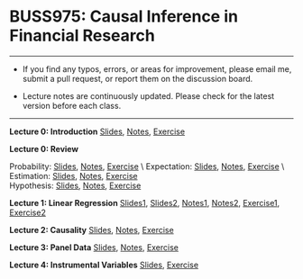 # BUSS975: Causal Inference in Financial Research

---

- If you find any typos, errors, or areas for improvement, please email me, submit a pull request, or report them on the discussion board.

- Lecture notes are continuously updated. Please check for the latest version before each class.

---


**Lecture 0: Introduction**
[Slides](https://chung-jiwoong.github.io/BUSS975/notes/00_Introduction/00_Introduction.pdf),
[Notes](https://chung-jiwoong.github.io/BUSS975/notes/00_Introduction/Intro.pdf), 
[Exercise](https://chung-jiwoong.github.io/BUSS975/notes/00_Introduction/00_introduction_PS.pdf)


**Lecture 0: Review**

Probability: [Slides](https://chung-jiwoong.github.io/BUSS975/notes/00_Review/00_review_A.pdf),
[Notes](https://chung-jiwoong.github.io/BUSS975/notes/00_Review/review_A.pdf),
[Exercise](https://chung-jiwoong.github.io/BUSS975/notes/00_Review/00_review_A_PS.pdf) \ 
Expectation: [Slides](https://chung-jiwoong.github.io/BUSS975/notes/00_Review/00_review_B.pdf), 
[Notes](https://chung-jiwoong.github.io/BUSS975/notes/00_Review/review_B.pdf),
[Exercise](https://chung-jiwoong.github.io/BUSS975/notes/00_Review/00_review_B_PS.pdf) \ 
Estimation: [Slides](https://chung-jiwoong.github.io/BUSS975/notes/00_Review/00_review_C.pdf), 
[Notes](https://chung-jiwoong.github.io/BUSS975/notes/00_Review/review_C.pdf),
[Exercise](https://chung-jiwoong.github.io/BUSS975/notes/00_Review/00_review_C_PS.pdf)  \
Hypothesis: [Slides](https://chung-jiwoong.github.io/BUSS975/notes/00_Review/00_review_D.pdf), 
[Notes](https://chung-jiwoong.github.io/BUSS975/notes/00_Review/review_D.pdf),
[Exercise](https://chung-jiwoong.github.io/BUSS975/notes/00_Review/00_review_D_PS.pdf) 
    

**Lecture 1: Linear Regression**
[Slides1](https://chung-jiwoong.github.io/BUSS975/notes/01_Regression/01_linear_regression1.pdf), 
[Slides2](https://chung-jiwoong.github.io/BUSS975/notes/01_Regression/01_linear_regression2.pdf),
[Notes1](https://chung-jiwoong.github.io/BUSS975/notes/01_Regression/linear_regression1_v2.pdf), 
[Notes2](https://chung-jiwoong.github.io/BUSS975/notes/01_Regression/linear_regression2.pdf),
[Exercise1](https://chung-jiwoong.github.io/BUSS975/notes/01_Regression/02_linear_regression1_PS.pdf), 
[Exercise2](https://chung-jiwoong.github.io/BUSS975/notes/01_Regression/02_linear_regression2_PS.pdf)



**Lecture 2: Causality**
[Slides](https://chung-jiwoong.github.io/BUSS975/notes/03_causality/03_causality.pdf), 
[Notes](https://chung-jiwoong.github.io/BUSS975/notes/03_causality/causality_v1.pdf), 
[Exercise](https://chung-jiwoong.github.io/BUSS975/notes/03_causality/03_causality_PS.pdf)


**Lecture 3: Panel Data**
[Slides](https://chung-jiwoong.github.io/BUSS975/notes/04_Panel/04_panel.pdf), 
[Notes](https://chung-jiwoong.github.io/BUSS975/notes/04_Panel/panel_data_v1.pdf), 
[Exercise](https://chung-jiwoong.github.io/BUSS975/notes/04_Panel/04_panel_PS.pdf)


**Lecture 4: Instrumental Variables**
[Slides](https://chung-jiwoong.github.io/BUSS975/notes/05_IV/05_iv.pdf), 
[Exercise](https://chung-jiwoong.github.io/BUSS975/notes/05_IV/05_iv_PS.pdf)



